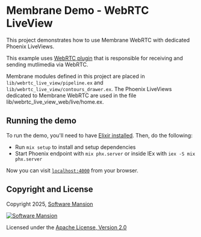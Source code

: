 # Membrane Demo - WebRTC LiveView

This project demonstrates how to use Membrane WebRTC with dedicated Phoenix LiveViews.

This example uses [WebRTC plugin](https://github.com/membraneframework/membrane_webrtc_plugin) that is responsible for receiving and sending mutlimedia via WebRTC.

Membrane modules defined in this project are placed in `lib/webrtc_live_view/pipeline.ex` and `lib/webrtc_live_view/contours_drawer.ex`.
The Phoenix LiveViews dedicated to Membrane WebRTC are used in the file lib/webrtc_live_view_web/live/home.ex.

## Running the demo

To run the demo, you'll need to have [Elixir installed](https://elixir-lang.org/install.html). Then, do the following:

  * Run `mix setup` to install and setup dependencies
  * Start Phoenix endpoint with `mix phx.server` or inside IEx with `iex -S mix phx.server`

Now you can visit [`localhost:4000`](http://localhost:4000) from your browser.

## Copyright and License

Copyright 2025, [Software Mansion](https://swmansion.com/?utm_source=git&utm_medium=readme&utm_campaign=membrane)

[![Software Mansion](https://membraneframework.github.io/static/logo/swm_logo_readme.png)](https://swmansion.com/?utm_source=git&utm_medium=readme&utm_campaign=membrane)

Licensed under the [Apache License, Version 2.0](LICENSE)
